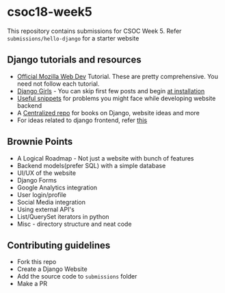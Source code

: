 # csoc18-week5

This repository contains submissions for CSOC Week 5. Refer `submissions/hello-django` for a starter website


## Django tutorials and resources

+ [Official Mozilla Web Dev](https://developer.mozilla.org/en-US/docs/Learn/Server-side/Django/skeleton_website) Tutorial. These are pretty comprehensive. You need not follow each tutorial.
+ [Django Girls](https://tutorial.djangogirls.org/en/) - You can skip first few posts and begin [at installation](https://tutorial.djangogirls.org/en/django_installation/)
+ [Useful snippets](https://djangosnippets.org/snippets/) for problems you might face while developing website backend
+ A [Centralized repo](https://github.com/rosarior/awesome-django) for books on Django, website ideas and more
+ For ideas related to django frontend, refer [this](https://django-frontend-skeleton.readthedocs.io/en/latest/)

## Brownie Points

+ A Logical Roadmap - Not just a website with bunch of features
+ Backend models(prefer SQL) with a simple database
+ UI/UX of the website
+ Django Forms
+ Google Analytics integration
+ User login/profile
+ Social Media integration
+ Using external API's
+ List/QuerySet iterators in python
+ Misc - directory structure and neat code 

## Contributing guidelines

+ Fork this repo
+ Create a Django Website
+ Add the source code to `submissions` folder
+ Make a PR
